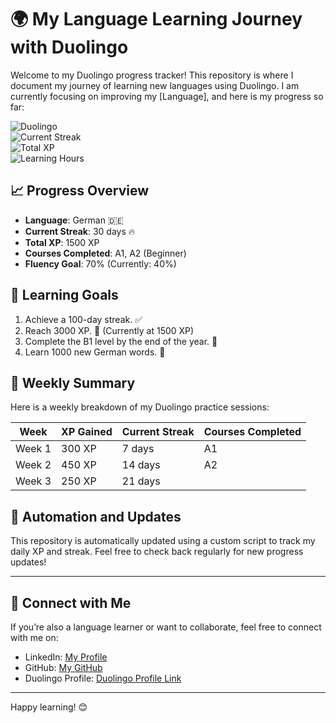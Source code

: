 # 🌍 My Language Learning Journey with Duolingo

Welcome to my Duolingo progress tracker! This repository is where I document my journey of learning new languages using Duolingo. I am currently focusing on improving my [Language], and here is my progress so far:

![Duolingo](https://img.shields.io/badge/Duolingo-German-green?style=flat-square&logo=duolingo)  
![Current Streak](https://img.shields.io/badge/Current%20Streak-30%20Days-orange?style=flat-square)  
![Total XP](https://img.shields.io/badge/Total%20XP-1500-blue?style=flat-square)  
![Learning Hours](https://img.shields.io/badge/Learning%20Hours-50%20Hours-purple?style=flat-square)  

## 📈 Progress Overview
- **Language**: German 🇩🇪
- **Current Streak**: 30 days 🔥
- **Total XP**: 1500 XP
- **Courses Completed**: A1, A2 (Beginner)
- **Fluency Goal**: 70% (Currently: 40%)

## 🎯 Learning Goals
1. Achieve a 100-day streak. ✅
2. Reach 3000 XP. 🔄 (Currently at 1500 XP)
3. Complete the B1 level by the end of the year. 🔄
4. Learn 1000 new German words. 🔄

## 📅 Weekly Summary
Here is a weekly breakdown of my Duolingo practice sessions:

| Week         | XP Gained | Current Streak | Courses Completed |
|--------------|-----------|----------------|------------------|
| Week 1       | 300 XP    | 7 days         | A1               |
| Week 2       | 450 XP    | 14 days        | A2               |
| Week 3       | 250 XP    | 21 days        |                  |



## 🤖 Automation and Updates
This repository is automatically updated using a custom script to track my daily XP and streak. Feel free to check back regularly for new progress updates!

---

## 🔗 Connect with Me
If you’re also a language learner or want to collaborate, feel free to connect with me on:

- LinkedIn: [My Profile](https://www.linkedin.com/in/tameronline)
- GitHub: [My GitHub](https://github.com/TamerOnLine)
- Duolingo Profile: [Duolingo Profile Link](https://www.duolingo.com/profile/RoseLisaJenne714)

---

Happy learning! 😊
